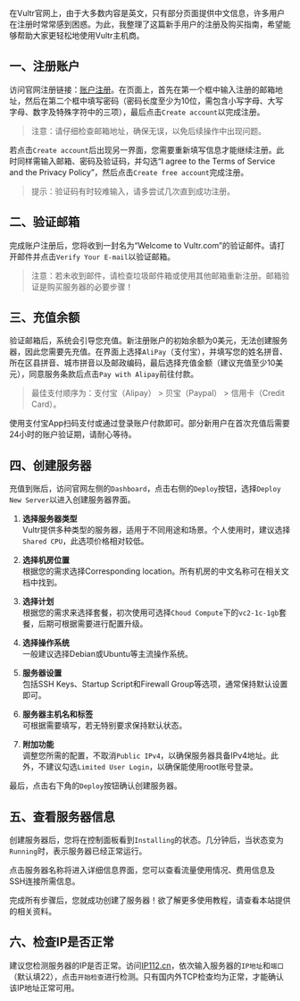 在Vultr官网上，由于大多数内容是英文，只有部分页面提供中文信息，许多用户在注册时常常感到困惑。为此，我整理了这篇新手用户的注册及购买指南，希望能够帮助大家更轻松地使用Vultr主机商。

## 一、注册账户

访问官网注册链接：[账户注册](https://bit.ly/bewildcard)。在页面上，首先在第一个框中输入注册的邮箱地址，然后在第二个框中填写密码（密码长度至少为10位，需包含小写字母、大写字母、数字及特殊字符中的三项），最后点击`Create account`以完成注册。

> 注意：请仔细检查邮箱地址，确保无误，以免后续操作中出现问题。

若点击`Create account`后出现另一界面，您需要重新填写信息才能继续注册。此时同样需输入邮箱、密码及验证码，并勾选“I agree to the Terms of Service and the Privacy Policy”，然后点击`Create free account`完成注册。

> 提示：验证码有时较难输入，请多尝试几次直到成功注册。

## 二、验证邮箱

完成账户注册后，您将收到一封名为“Welcome to Vultr.com”的验证邮件。请打开邮件并点击`Verify Your E-mail`以验证邮箱。

> 注意：若未收到邮件，请检查垃圾邮件箱或使用其他邮箱重新注册。邮箱验证是购买服务器的必要步骤！

## 三、充值余额

验证邮箱后，系统会引导您充值。新注册账户的初始余额为0美元，无法创建服务器，因此您需要先充值。在界面上选择`AliPay`（支付宝），并填写您的姓名拼音、所在区县拼音、城市拼音以及邮政编码，最后选择充值金额（建议充值至少10美元），同意服务条款后点击`Pay with Alipay`前往付款。

> 最佳支付顺序为：支付宝（Alipay） > 贝宝（Paypal） > 信用卡（Credit Card）。

使用支付宝App扫码支付或通过登录账户付款即可。部分新用户在首次充值后需要24小时的账户验证期，请耐心等待。

## 四、创建服务器

充值到账后，访问官网左侧的`Dashboard`，点击右侧的`Deploy`按钮，选择`Deploy New Server`以进入创建服务器界面。

1. **选择服务器类型**  
   Vultr提供多种类型的服务器，适用于不同用途和场景。个人使用时，建议选择`Shared CPU`，此选项价格相对较低。

2. **选择机房位置**  
   根据您的需求选择Corresponding location。所有机房的中文名称可在相关文档中找到。

3. **选择计划**  
   根据您的需求来选择套餐，初次使用可选择`Choud Compute`下的`vc2-1c-1gb`套餐，后期可根据需要进行配置升级。

4. **选择操作系统**  
   一般建议选择Debian或Ubuntu等主流操作系统。

5. **服务器设置**  
   包括SSH Keys、Startup Script和Firewall Group等选项，通常保持默认设置即可。

6. **服务器主机名和标签**  
   可根据需要填写，若无特别要求保持默认状态。

7. **附加功能**  
   调整您所需的配置，不取消`Public IPv4`，以确保服务器具备IPv4地址。此外，不建议勾选`Limited User Login`，以确保能使用root账号登录。

最后，点击右下角的`Deploy`按钮确认创建服务器。

## 五、查看服务器信息

创建服务器后，您将在控制面板看到`Installing`的状态。几分钟后，当状态变为`Running`时，表示服务器已经正常运行。

点击服务器名称将进入详细信息界面，您可以查看流量使用情况、费用信息及SSH连接所需信息。

完成所有步骤后，您就成功创建了服务器！欲了解更多使用教程，请查看本站提供的相关资料。

## 六、检查IP是否正常

建议您检测服务器的IP是否正常。访问[IP112.cn](https://bit.ly/bewildcard)，依次输入服务器的`IP地址`和`端口`（默认填22），点击`开始检查`进行检测。只有国内外TCP检查均为正常，才能确认该IP地址正常可用。